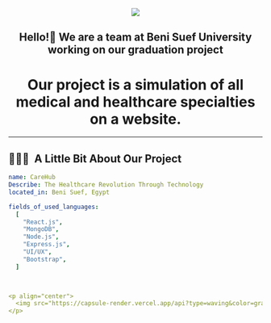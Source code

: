 <p align="center">
  <img src="https://capsule-render.vercel.app/api?type=waving&color=gradient&text=Hello!&height=100&section=header"/>
</p>


<h2 align="center">Hello!👋 We are a team at Beni Suef University working on our graduation project</h2>




<h1 align="center">
Our project is a simulation of all medical and healthcare specialties on a website.
</h1>



---

<h2> 👨🏻‍💻 &nbsp;A Little Bit About Our Project</h2>

```yaml
name: CareHub
Describe: The Healthcare Revolution Through Technology
located_in: Beni Suef, Egypt

fields_of_used_languages:
  [
    "React.js",
    "MongoDB",
    "Node.js",
    "Express.js",
    "UI/UX",
    "Bootstrap",
  ]
  


<p align="center">
  <img src="https://capsule-render.vercel.app/api?type=waving&color=gradient&height=100&section=footer"/>
</p>
